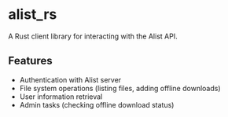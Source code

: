 # alist_rs

A Rust client library for interacting with the Alist API.

## Features

- Authentication with Alist server
- File system operations (listing files, adding offline downloads)
- User information retrieval
- Admin tasks (checking offline download status)

